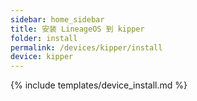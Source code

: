 ```yaml
---
sidebar: home_sidebar
title: 安装 LineageOS 到 kipper
folder: install
permalink: /devices/kipper/install
device: kipper
---
```

{% include templates/device_install.md %}
